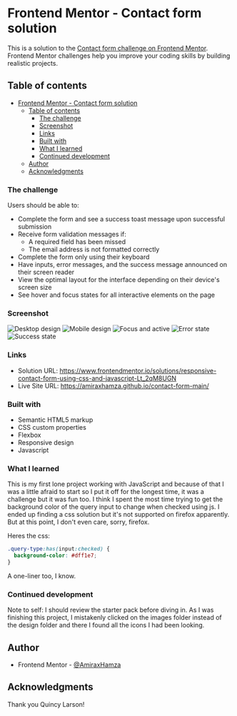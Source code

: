 # Frontend Mentor - Contact form solution

This is a solution to the [Contact form challenge on Frontend Mentor](https://www.frontendmentor.io/challenges/contact-form--G-hYlqKJj). Frontend Mentor challenges help you improve your coding skills by building realistic projects.

## Table of contents

- [Frontend Mentor - Contact form solution](#frontend-mentor---contact-form-solution)
  - [Table of contents](#table-of-contents)
    - [The challenge](#the-challenge)
    - [Screenshot](#screenshot)
    - [Links](#links)
    - [Built with](#built-with)
    - [What I learned](#what-i-learned)
    - [Continued development](#continued-development)
  - [Author](#author)
  - [Acknowledgments](#acknowledgments)

### The challenge

Users should be able to:

- Complete the form and see a success toast message upon successful submission
- Receive form validation messages if:
  - A required field has been missed
  - The email address is not formatted correctly
- Complete the form only using their keyboard
- Have inputs, error messages, and the success message announced on their screen reader
- View the optimal layout for the interface depending on their device's screen size
- See hover and focus states for all interactive elements on the page

### Screenshot

![Desktop design](screenshots/desktop-design.png)
![Mobile design](screenshots/mobile-design.png)
![Focus and active](screenshots/focus-and-active-states.png)
![Error state](screenshots/error-state.png)
![Success state](screenshots/success-state.png)

### Links

- Solution URL: https://www.frontendmentor.io/solutions/responsive-contact-form-using-css-and-javascript-Lt_2qM8UGN
- Live Site URL: https://amiraxhamza.github.io/contact-form-main/

### Built with

- Semantic HTML5 markup
- CSS custom properties
- Flexbox
- Responsive design
- Javascript

### What I learned

This is my first lone project working with JavaScript and because of that I was a little afraid to start so I put it off for the longest time, it was a challenge but it was fun too. I think I spent the most time trying to get the background color of the query input to change when checked using js. I ended up finding a css solution but it's not supported on firefox apparently. But at this point, I don't even care, sorry, firefox.

Heres the css:

```css
.query-type:has(input:checked) {
  background-color: #dff1e7;
}
```

A one-liner too, I know.

### Continued development

Note to self: I should review the starter pack before diving in. As I was finishing this project, I mistakenly clicked on the images folder instead of the design folder and there I found all the icons I had been looking.

## Author

- Frontend Mentor - [@AmiraxHamza](https://www.frontendmentor.io/profile/AmiraxHamza)

## Acknowledgments

Thank you Quincy Larson!
